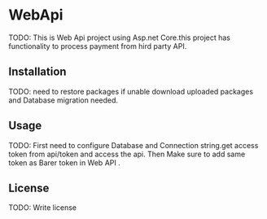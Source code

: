 # WebApi
TODO: This is Web Api project using Asp.net Core.this project has functionality to process payment from hird party API.
## Installation
TODO: need to restore packages if unable download uploaded packages and Database migration needed.
## Usage
TODO: First need to configure Database and Connection string.get  access token from api/token and access the api.
      Then Make sure to add same token as Barer token in Web API .
## License
TODO: Write license
